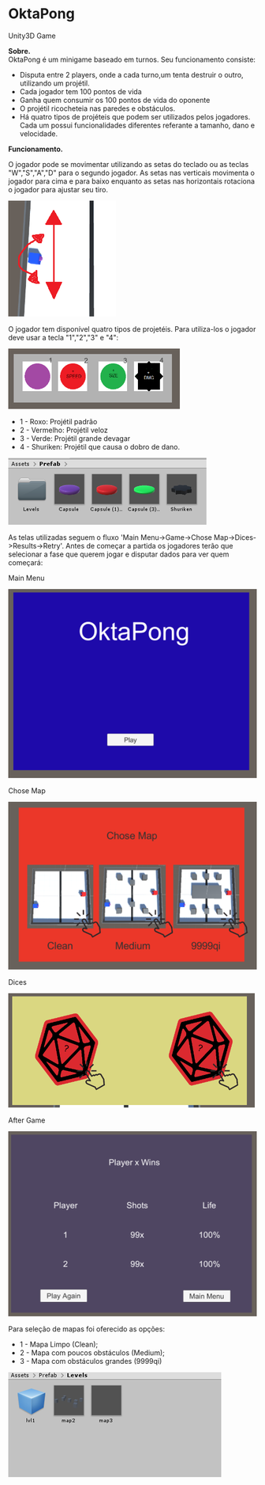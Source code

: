 # OktaPong
Unity3D Game

**Sobre.**<br/>
OktaPong é um minigame baseado em turnos. Seu funcionamento consiste:
- Disputa entre 2 players, onde a cada turno,um tenta destruir o outro, utilizando um projétil.
- Cada jogador tem 100 pontos de vida
- Ganha quem consumir os 100 pontos de vida do oponente
- O projétil ricocheteia nas paredes e obstáculos.
- Há quatro tipos de projéteis que podem ser utilizados pelos jogadores. Cada um possui funcionalidades diferentes referante a tamanho, dano e velocidade.


**Funcionamento.**<br/>

O jogador pode se movimentar utilizando as setas do teclado ou as teclas "W","S","A","D" para o segundo jogador. As setas nas verticais movimenta o jogador para cima e para baixo enquanto as setas nas horizontais rotaciona o jogador para ajustar seu tiro.


![alt text](https://github.com/Esposi/OktaPong/blob/main/clone%20def/movimentacaoplayer.png)

O jogador tem disponível quatro tipos de projetéis. Para utiliza-los o jogador deve usar a tecla "1","2","3" e "4":

![alt text](https://github.com/Esposi/OktaPong/blob/main/clone%20def/skills1.png)

- 1 - Roxo: Projétil padrão
- 2 - Vermelho: Projétil veloz
- 3 - Verde: Projétil grande devagar
- 4 - Shuriken: Projétil que causa o dobro de dano.

![alt text](https://github.com/Esposi/OktaPong/blob/main/clone%20def/skills2.png)

As telas utilizadas seguem o fluxo 'Main Menu->Game->Chose Map->Dices->Results->Retry'. Antes de começar a partida os jogadores terão que selecionar a fase que querem jogar e disputar dados para ver quem começará:

Main Menu

![alt text](https://github.com/Esposi/OktaPong/blob/main/clone%20def/menu1.png)

Chose Map

![alt text](https://github.com/Esposi/OktaPong/blob/main/clone%20def/fases.png)

Dices 

![alt text](https://github.com/Esposi/OktaPong/blob/main/clone%20def/menu2.png)

After Game

![alt text](https://github.com/Esposi/OktaPong/blob/main/clone%20def/menu3.png)


Para seleção de mapas foi oferecido as opções:

- 1 - Mapa Limpo (Clean);
- 2 - Mapa com poucos obstáculos (Medium);
- 3 - Mapa com obstáculos grandes (9999qi)


![alt text](https://github.com/Esposi/OktaPong/blob/main/clone%20def/maps.png)
